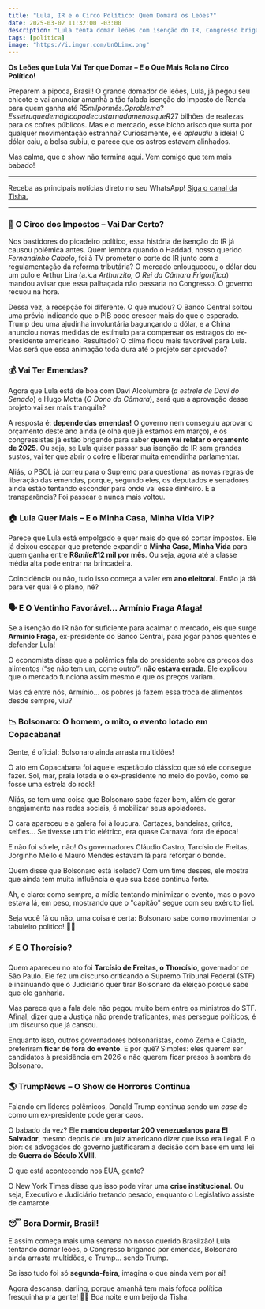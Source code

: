 ```yaml
---
title: "Lula, IR e o Circo Político: Quem Domará os Leões?"
date: 2025-03-02 11:32:00 -03:00
description: "Lula tenta domar leões com isenção do IR, Congresso briga por emendas, e Bolsonaro infla números de atos. O circo político está armado!"
tags: [politica]
image: "https://i.imgur.com/UnOLimx.png"
---
```


**Os Leões que Lula Vai Ter que Domar – E o Que Mais Rola no Circo Político!**

Preparem a pipoca, Brasil! O grande domador de leões, Lula, já pegou seu chicote e vai anunciar amanhã a tão falada isenção do Imposto de Renda para quem ganha até R$5 mil por mês. O problema? Esse truque de mágica pode custar nada menos que R$27 bilhões de realezas para os cofres públicos. Mas e o mercado, esse bicho arisco que surta por qualquer movimentação estranha? Curiosamente, ele _aplaudiu_ a ideia! O dólar caiu, a bolsa subiu, e parece que os astros estavam alinhados.

Mas calma, que o show não termina aqui. Vem comigo que tem mais babado!

---

Receba as principais notícias direto no seu WhatsApp! [Siga o canal da Tisha.](https://www.whatsapp.com/channel/0029VaiPYBPLo4heVf0U3u2d)

---


### 🎪 **O Circo dos Impostos – Vai Dar Certo?**

Nos bastidores do picadeiro político, essa história de isenção do IR já causou polêmica antes. Quem lembra quando o Haddad, nosso querido _Fernandinho Cabelo_, foi à TV prometer o corte do IR junto com a regulamentação da reforma tributária? O mercado enlouqueceu, o dólar deu um pulo e Arthur Lira (a.k.a _Arthurzito, O Rei da Câmara Frigorífica_) mandou avisar que essa palhaçada não passaria no Congresso. O governo recuou na hora.

Dessa vez, a recepção foi diferente. O que mudou? O Banco Central soltou uma prévia indicando que o PIB pode crescer mais do que o esperado. Trump deu uma ajudinha involuntária bagunçando o dólar, e a China anunciou novas medidas de estímulo para compensar os estragos do ex-presidente americano. Resultado? O clima ficou mais favorável para Lula. Mas será que essa animação toda dura até o projeto ser aprovado?



### 💰 **Vai Ter Emendas?**

Agora que Lula está de boa com Davi Alcolumbre (_a estrela de Davi do Senado_) e Hugo Motta (_O Dono da Câmara_), será que a aprovação desse projeto vai ser mais tranquila?

A resposta é: **depende das emendas!** O governo nem conseguiu aprovar o orçamento deste ano ainda (e olha que já estamos em março), e os congressistas já estão brigando para saber **quem vai relatar o orçamento de 2025**. Ou seja, se Lula quiser passar sua isenção do IR sem grandes sustos, vai ter que abrir o cofre e liberar muita emendinha parlamentar.

Aliás, o PSOL já correu para o Supremo para questionar as novas regras de liberação das emendas, porque, segundo eles, os deputados e senadores ainda estão tentando esconder para onde vai esse dinheiro. E a transparência? Foi passear e nunca mais voltou.



### 🏠 **Lula Quer Mais – E o Minha Casa, Minha Vida VIP?**

Parece que Lula está empolgado e quer mais do que só cortar impostos. Ele já deixou escapar que pretende expandir o **Minha Casa, Minha Vida** para quem ganha entre **R$8 mil e R$12 mil por mês**. Ou seja, agora até a classe média alta pode entrar na brincadeira.

Coincidência ou não, tudo isso começa a valer em **ano eleitoral**. Então já dá para ver qual é o plano, né?



### 🗣 **E O Ventinho Favorável... Armínio Fraga Afaga!**

Se a isenção do IR não for suficiente para acalmar o mercado, eis que surge **Armínio Fraga**, ex-presidente do Banco Central, para jogar panos quentes e defender Lula!

O economista disse que a polêmica fala do presidente sobre os preços dos alimentos (“se não tem um, come outro”) **não estava errada**. Ele explicou que o mercado funciona assim mesmo e que os preços variam.

Mas cá entre nós, Armínio… os pobres já fazem essa troca de alimentos desde sempre, viu?



### 📉 **Bolsonaro: O homem, o mito, o evento lotado em Copacabana!**

Gente, é oficial: Bolsonaro ainda arrasta multidões! 

O ato em Copacabana foi aquele espetáculo clássico que só ele consegue fazer. Sol, mar, praia lotada e o ex-presidente no meio do povão, como se fosse uma estrela do rock!

Aliás, se tem uma coisa que Bolsonaro sabe fazer bem, além de gerar engajamento nas redes sociais, é mobilizar seus apoiadores. 

O cara apareceu e a galera foi à loucura. Cartazes, bandeiras, gritos, selfies… Se tivesse um trio elétrico, era quase Carnaval fora de época!

E não foi só ele, não! Os governadores Cláudio Castro, Tarcísio de Freitas, Jorginho Mello e Mauro Mendes estavam lá para reforçar o bonde. 

Quem disse que Bolsonaro está isolado? Com um time desses, ele mostra que ainda tem muita influência e que sua base continua forte.

Ah, e claro: como sempre, a mídia tentando minimizar o evento, mas o povo estava lá, em peso, mostrando que o "capitão" segue com seu exército fiel. 

Seja você fã ou não, uma coisa é certa: Bolsonaro sabe como movimentar o tabuleiro político! 🎩🔥



### ⚡ **E O Thorcísio?**

Quem apareceu no ato foi **Tarcísio de Freitas, o Thorcísio**, governador de São Paulo. Ele fez um discurso criticando o Supremo Tribunal Federal (STF) e insinuando que o Judiciário quer tirar Bolsonaro da eleição porque sabe que ele ganharia.

Mas parece que a fala dele não pegou muito bem entre os ministros do STF. Afinal, dizer que a Justiça não prende traficantes, mas persegue políticos, é um discurso que já cansou.

Enquanto isso, outros governadores bolsonaristas, como Zema e Caiado, preferiram **ficar de fora do evento**. E por quê? Simples: eles querem ser candidatos à presidência em 2026 e não querem ficar presos à sombra de Bolsonaro.



### 🌎 **TrumpNews – O Show de Horrores Continua**

Falando em líderes polêmicos, Donald Trump continua sendo um _case_ de como um ex-presidente pode gerar caos.

O babado da vez? Ele **mandou deportar 200 venezuelanos para El Salvador**, mesmo depois de um juiz americano dizer que isso era ilegal. E o pior: os advogados do governo justificaram a decisão com base em uma lei de **Guerra do Século XVIII**.

O que está acontecendo nos EUA, gente?

O New York Times disse que isso pode virar uma **crise institucional**. Ou seja, Executivo e Judiciário tretando pesado, enquanto o Legislativo assiste de camarote.



### 😴 **Bora Dormir, Brasil!**

E assim começa mais uma semana no nosso querido Brasilzão! Lula tentando domar leões, o Congresso brigando por emendas, Bolsonaro ainda arrasta multidões, e Trump… sendo Trump.

Se isso tudo foi só **segunda-feira**, imagina o que ainda vem por aí!

Agora descansa, darling, porque amanhã tem mais fofoca política fresquinha pra gente! 💅💥 Boa noite e um beijo da Tisha.
